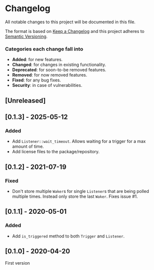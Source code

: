 # Changelog
All notable changes to this project will be documented in this file.

The format is based on [Keep a Changelog](http://keepachangelog.com/en/1.0.0/)
and this project adheres to [Semantic Versioning](http://semver.org/spec/v2.0.0.html).

### Categories each change fall into

* **Added**: for new features.
* **Changed**: for changes in existing functionality.
* **Deprecated**: for soon-to-be removed features.
* **Removed**: for now removed features.
* **Fixed**: for any bug fixes.
* **Security**: in case of vulnerabilities.


## [Unreleased]


## [0.1.3] - 2025-05-12
### Added
- Add `Listener::wait_timeout`. Allows waiting for a trigger for a max amount of time.
- Add license files to the package/repository.


## [0.1.2] - 2021-07-19
### Fixed
- Don't store multiple `Waker`s for single `Listener`s that are being polled
  multiple times. Instead only store the last `Waker`. Fixes issue #1.


## [0.1.1] - 2020-05-01
### Added
- Add `is_triggered` method to both `Trigger` and `Listener`.


## [0.1.0] - 2020-04-20
First version
